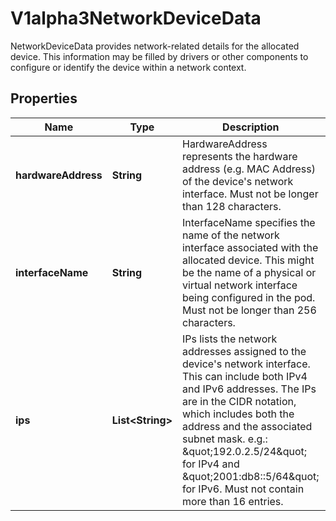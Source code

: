 

# V1alpha3NetworkDeviceData

NetworkDeviceData provides network-related details for the allocated device. This information may be filled by drivers or other components to configure or identify the device within a network context.

## Properties

| Name | Type | Description | Notes |
|------------ | ------------- | ------------- | -------------|
|**hardwareAddress** | **String** | HardwareAddress represents the hardware address (e.g. MAC Address) of the device&#39;s network interface.  Must not be longer than 128 characters. |  [optional] |
|**interfaceName** | **String** | InterfaceName specifies the name of the network interface associated with the allocated device. This might be the name of a physical or virtual network interface being configured in the pod.  Must not be longer than 256 characters. |  [optional] |
|**ips** | **List&lt;String&gt;** | IPs lists the network addresses assigned to the device&#39;s network interface. This can include both IPv4 and IPv6 addresses. The IPs are in the CIDR notation, which includes both the address and the associated subnet mask. e.g.: \&quot;192.0.2.5/24\&quot; for IPv4 and \&quot;2001:db8::5/64\&quot; for IPv6.  Must not contain more than 16 entries. |  [optional] |



